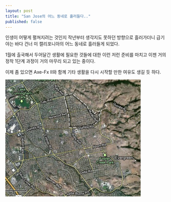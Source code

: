 ```yaml
---
layout: post
title: "San Jose의 어느 동네로 흘러들다.."
published: false
---
```


인생이 어떻게 펼쳐지려는 것인지 작년부터 생각지도 못하던 방향으로 흘러가더니 급기야는 바다 건너 미 캘리포니아의 어느 동네로 흘러들게 되었다.


1월에 출국해서 두어달간 생활에 필요한 것들에 대한 이런 저런 준비를 마치고 이젠 거의 정착 1단계 과정이 거의 마무리 되고 있는 중이다. 


이제 좀 있으면 Axe-Fx II와 함께 기타 생활을 다시 시작할 만한 여유도 생길 듯 하다.


![image](/assets/images/7173b06abb12d53a731feac77e5fd544.jpg)








